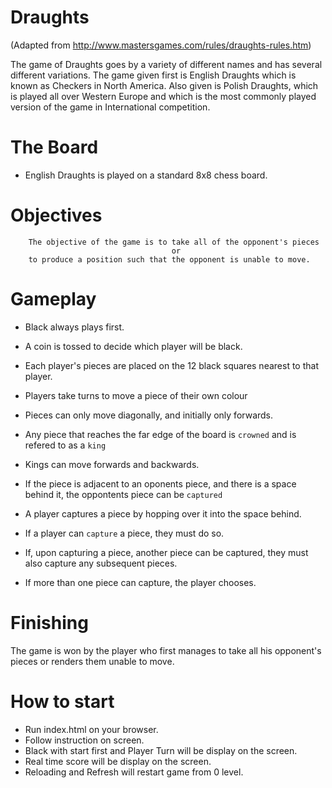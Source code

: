 # Draughts

(Adapted from http://www.mastersgames.com/rules/draughts-rules.htm)

The game of Draughts goes by a variety of different names and has several 
different variations.  The game given first is English Draughts which is 
known as Checkers in North America.  Also given is Polish Draughts, which
is played all over Western Europe and which is the most commonly played 
version of the game in International competition.

# The Board

* English Draughts is played on a standard 8x8 chess board.

# Objectives

        The objective of the game is to take all of the opponent's pieces 
                                        or 
        to produce a position such that the opponent is unable to move.

# Gameplay

* Black always plays first.
* A coin is tossed to decide which player will be black.
* Each player's pieces are placed on the 12 black squares nearest to that player.

* Players take turns to move a piece of their own colour
* Pieces can only move diagonally, and initially only forwards.

* Any piece that reaches the far edge of the board is `crowned` and is refered to as a `king`
* Kings can move forwards and backwards.

* If the piece is adjacent to an oponents piece, and there is a space behind it, the oppontents piece can be `captured`
* A player captures a piece by hopping over it into the space behind.
* If a player can `capture` a piece, they must do so.
* If, upon capturing a piece, another piece can be captured, they must also capture any subsequent pieces.

* If more than one piece can capture, the player chooses.

# Finishing

The game is won by the player who first manages to take all his opponent's pieces or 
renders them unable to move.

# How to start
* Run index.html on your browser.
* Follow instruction on screen.
* Black with start first and Player Turn will be display on the screen.
* Real time score will be display on the screen.
* Reloading and Refresh will restart game from 0 level. 





